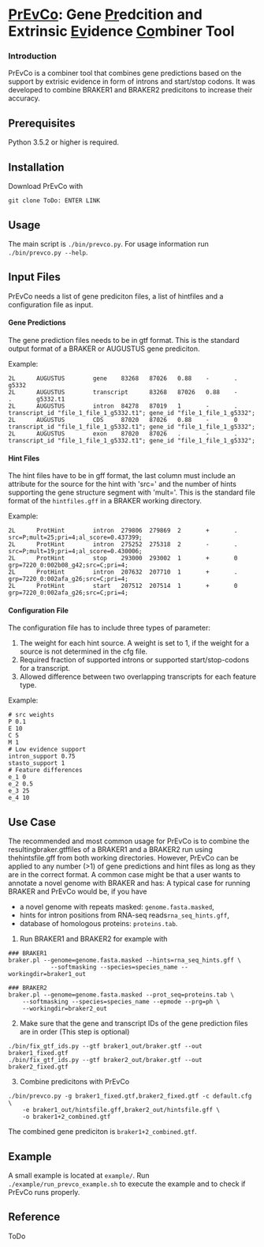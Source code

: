 # <ins>PrEvCo</ins>: Gene <ins>Pr</ins>edcition and Extrinsic <ins>Ev</ins>idence <ins>Co</ins>mbiner Tool
### Introduction
PrEvCo is a combiner tool that combines gene predictions based on the support by extrisic evidence in form of introns and start/stop codons. It was developed to combine BRAKER1 and BRAKER2 predicitons to increase their accuracy.

## Prerequisites
Python 3.5.2 or higher is required.

## Installation
Download PrEvCo with 
```console
git clone ToDo: ENTER LINK 
```

## Usage
The main script is ```./bin/prevco.py```. For usage information run ```./bin/prevco.py --help```.

## Input Files
PrEvCo needs a list of gene prediciton files, a list of hintfiles and a configuration file as input.

#### Gene Predictions 
The gene prediction files needs to be in gtf format. This is the standard output format of a BRAKER or AUGUSTUS gene prediciton.

Example:
```console
2L      AUGUSTUS        gene    83268   87026   0.88    -       .       g5332
2L      AUGUSTUS        transcript      83268   87026   0.88    -       .       g5332.t1
2L      AUGUSTUS        intron  84278   87019   1       -       .       transcript_id "file_1_file_1_g5332.t1"; gene_id "file_1_file_1_g5332";
2L      AUGUSTUS        CDS     87020   87026   0.88    -       0       transcript_id "file_1_file_1_g5332.t1"; gene_id "file_1_file_1_g5332";
2L      AUGUSTUS        exon    87020   87026   .       -       .       transcript_id "file_1_file_1_g5332.t1"; gene_id "file_1_file_1_g5332";
```

#### Hint Files
The hint files have to be in gff format, the last column must include an attribute for the source for the hint with 'src=' and the number of hints supporting the gene structure segment with 'mult='. This is the standard file format of the ```hintfiles.gff``` in a BRAKER working directory.

Example:
```console
2L      ProtHint        intron  279806  279869  2       +       .       src=P;mult=25;pri=4;al_score=0.437399;
2L      ProtHint        intron  275252  275318  2       -       .       src=P;mult=19;pri=4;al_score=0.430006;
2L      ProtHint        stop    293000  293002  1       +       0       grp=7220_0:002b08_g42;src=C;pri=4;
2L      ProtHint        intron  207632  207710  1       +       .       grp=7220_0:002afa_g26;src=C;pri=4;
2L      ProtHint        start   207512  207514  1       +       0       grp=7220_0:002afa_g26;src=C;pri=4;
```

#### Configuration File
The configuration file has to include three types of parameter:
1. The weight for each hint source. A weight is set to 1, if the weight for a source is not determined in the cfg file.
2. Required fraction of supported introns or supported start/stop-codons for a transcript.
3. Allowed difference between two overlapping transcripts for each feature type.

Example:
```console
# src weights
P 0.1
E 10
C 5
M 1
# Low evidence support
intron_support 0.75
stasto_support 1
# Feature differences 
e_1 0
e_2 0.5
e_3 25
e_4 10
```


## Use Case
The recommended and most common usage for PrEvCo is to combine the resultingbraker.gtffiles of a BRAKER1 and a BRAKER2 run using thehintsfile.gff from both working directories. However, PrEvCo can be applied to any number (>1) of gene predictions and hint files as long as they are in the correct format. A common case might be that a user wants to annotate a novel genome with BRAKER and has:
A typical case for running BRAKER and PrEvCo would be, if you have
* a novel genome with repeats masked: ```genome.fasta.masked```,
* hints for intron positions from RNA-seq reads```rna_seq_hints.gff```,
* database of homologous proteins: ```proteins.tab```.

1. Run BRAKER1 and BRAKER2 for example with
```console
### BRAKER1
braker.pl --genome=genome.fasta.masked --hints=rna_seq_hints.gff \ 
            --softmasking --species=species_name --workingdir=braker1_out
    
### BRAKER2
braker.pl --genome=genome.fasta.masked --prot_seq=proteins.tab \ 
    --softmasking --species=species_name --epmode --prg=ph \ 
    --workingdir=braker2_out
```
2. Make sure that the gene and transcript IDs of the gene prediction files are in order (This step is optional)
```console
./bin/fix_gtf_ids.py --gtf braker1_out/braker.gtf --out braker1_fixed.gtf
./bin/fix_gtf_ids.py --gtf braker2_out/braker.gtf --out braker2_fixed.gtf
```
3. Combine predicitons with PrEvCo
```console
./bin/prevco.py -g braker1_fixed.gtf,braker2_fixed.gtf -c default.cfg \ 
    -e braker1_out/hintsfile.gff,braker2_out/hintsfile.gff \
    -o braker1+2_combined.gtf
```
The combined gene prediciton is ```braker1+2_combined.gtf```.

## Example
A small example is located at ```example/```. Run ```./example/run_prevco_example.sh``` to execute the example and to check if PrEvCo runs properly. 

## Reference
ToDo

